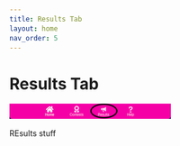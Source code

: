 ```yaml
---
title: Results Tab
layout: home
nav_order: 5
---
```


# Results Tab

![Results](../assets/images/tabbar_results.png)

REsults stuff